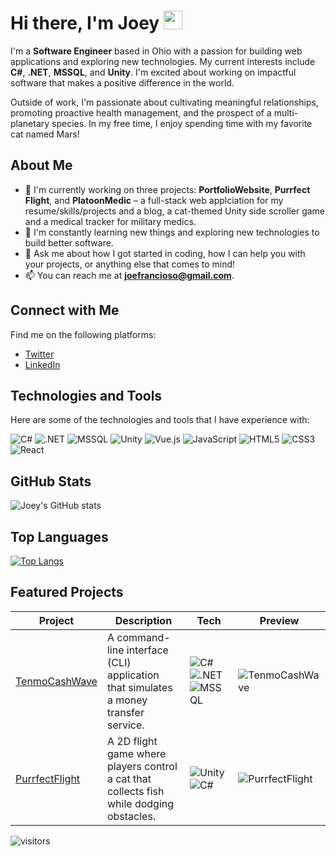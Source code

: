 # Hi there, I'm Joey <img src="https://media.giphy.com/media/WUlplcMpOCEmTGBtBW/giphy.gif" width="30"> 

I'm a **Software Engineer** based in Ohio with a passion for building web applications and exploring new technologies. My current interests include **C#**, **.NET**, **MSSQL**, and **Unity**. I'm excited about working on impactful software that makes a positive difference in the world.

Outside of work, I'm passionate about cultivating meaningful relationships, promoting proactive health management, and the prospect of a multi-planetary species. In my free time, I enjoy spending time with my favorite cat named Mars!

## About Me

- 🔭 I'm currently working on three projects: **PortfolioWebsite**, **Purrfect Flight**, and **PlatoonMedic** – a full-stack web applciation for my resume/skills/projects and a blog, a cat-themed Unity side scroller game and a medical tracker for military medics.
- 🌱 I'm constantly learning new things and exploring new technologies to build better software.
- 💬 Ask me about how I got started in coding, how I can help you with your projects, or anything else that comes to mind!
- 📫 You can reach me at **joefrancioso@gmail.com**.

## Connect with Me

Find me on the following platforms:

- [Twitter](https://twitter.com/YeojMars)
- [LinkedIn](https://linkedin.com/in/jfrancioso)

## Technologies and Tools

Here are some of the technologies and tools that I have experience with:

![C#](https://img.shields.io/badge/-C%23-239120?style=flat-square&logo=c-sharp&logoColor=white)
![.NET](https://img.shields.io/badge/-.NET-512BD4?style=flat-square&logo=.net&logoColor=white)
![MSSQL](https://img.shields.io/badge/-MSSQL-CC2927?style=flat-square&logo=microsoft-sql-server&logoColor=white)
![Unity](https://img.shields.io/badge/-Unity-000000?style=flat-square&logo=unity&logoColor=white)
![Vue.js](https://img.shields.io/badge/-Vue.js-4FC08D?style=flat-square&logo=vue.js&logoColor=white)
![JavaScript](https://img.shields.io/badge/-JavaScript-F7DF1E?style=flat-square&logo=javascript&logoColor=black)
![HTML5](https://img.shields.io/badge/-HTML5-E34F26?style=flat-square&logo=html5&logoColor=white)
![CSS3](https://img.shields.io/badge/-CSS3-1572B6?style=flat-square&logo=css3&logoColor=white)
![React](https://img.shields.io/badge/-React-61DAFB?style=flat-square&logo=react&logoColor=black)

## GitHub Stats

![Joey's GitHub stats](https://github-readme-stats.vercel.app/api?username=Jfrancioso&show_icons=true&theme=dracula)

## Top Languages

[![Top Langs](https://github-readme-stats.vercel.app/api/top-langs/?username=Jfrancioso&layout=compact&theme=dracula)](https://github.com/Jfrancioso/github-readme-stats)

## Featured Projects

| Project | Description | Tech | Preview |
| --- | --- | --- | --- |
| [TenmoCashWave](https://github.com/Jfrancioso/TenmoCashWave) | A command-line interface (CLI) application that simulates a money transfer service. | ![C#](https://img.shields.io/badge/-C%23-239120?style=flat-square&logo=c-sharp&logoColor=white) ![.NET](https://img.shields.io/badge/-.NET-512BD4?style=flat-square&logo=.net&logoColor=white) ![MSSQL](https://img.shields.io/badge/-MSSQL-CC2927?style=flat-square&logo=microsoft-sql-server&logoColor=white) | ![TenmoCashWave](https://media.giphy.com/media/7Rrq6998rQiYIFrmxR/giphy.gif) |
| [PurrfectFlight](https://github.com/Jfrancioso/PurrfectFlightUnityGame) | A 2D flight game where players control a cat that collects fish while dodging obstacles. | ![Unity](https://img.shields.io/badge/-Unity-000000?style=flat-square&logo=unity&logoColor=white) ![C#](https://img.shields.io/badge/-C%23-239120?style=flat-square&logo=c-sharp&logoColor=white) | ![PurrfectFlight](https://media.giphy.com/media/pPvtdMKRD17ssFlQun/giphy.gif) |

![visitors](https://visitor-badge.glitch.me/badge?page_id=Jfrancioso.Jfrancioso&left_color=green&right_color=red)
